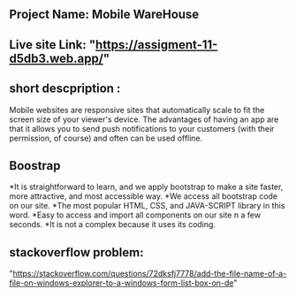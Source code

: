## Project Name: Mobile WareHouse
## Live site Link: "https://assigment-11-d5db3.web.app/"
## short descpription  :
Mobile websites are responsive sites that automatically scale to fit the screen size of your viewer's device. The advantages of having an app are that it allows you to send push notifications to your customers (with their permission, of course) and often can be used offline.

## Boostrap 
*It is straightforward to learn, and we apply bootstrap to make a site faster, more attractive, and most accessible way.
*We access all bootstrap code on our site.
*The most popular HTML, CSS, and JAVA-SCRIPT library in this word.
*Easy to access and import all components on our site n a few seconds.
*It is not a  complex because it uses its coding.

## stackoverflow problem:
 "https://stackoverflow.com/questions/72dksfj7778/add-the-file-name-of-a-file-on-windows-explorer-to-a-windows-form-list-box-on-de"